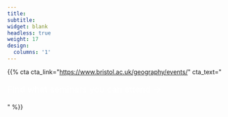 ```yaml
---
title:
subtitle:
widget: blank
headless: true
weight: 17
design:
  columns: '1'
---
```


{{% cta cta_link="https://www.bristol.ac.uk/geography/events/" cta_text="<p style="color:White; font-size: 20px;">Find what seminars you can attend → </p>" %}}
